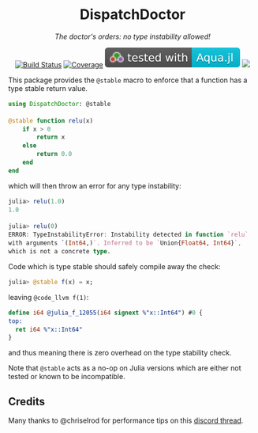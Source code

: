 <div align="center">

# DispatchDoctor

*The doctor's orders: no type instability allowed!*


[![Build Status](https://github.com/MilesCranmer/DispatchDoctor.jl/actions/workflows/CI.yml/badge.svg?branch=main)](https://github.com/MilesCranmer/DispatchDoctor.jl/actions/workflows/CI.yml?query=branch%3Amain)
[![Coverage](https://coveralls.io/repos/github/MilesCranmer/DispatchDoctor.jl/badge.svg?branch=main)](https://coveralls.io/github/MilesCranmer/DispatchDoctor.jl?branch=main)
[![Aqua QA](https://raw.githubusercontent.com/JuliaTesting/Aqua.jl/master/badge.svg)](https://github.com/JuliaTesting/Aqua.jl)
[![](https://img.shields.io/badge/%F0%9F%9B%A9%EF%B8%8F_tested_with-JET.jl-ffffff)](https://github.com/aviatesk/JET.jl)

</div>

This package provides the `@stable` macro
to enforce that a function has a type stable
return value.

```julia
using DispatchDoctor: @stable

@stable function relu(x)
    if x > 0
        return x
    else
        return 0.0
    end
end
```

which will then throw an error for any type instability:

```julia
julia> relu(1.0)
1.0

julia> relu(0)
ERROR: TypeInstabilityError: Instability detected in function `relu`
with arguments `(Int64,)`. Inferred to be `Union{Float64, Int64}`,
which is not a concrete type.
```

Code which is type stable should safely compile away the check:

```julia
julia> @stable f(x) = x;
```

leaving `@code_llvm f(1)`:

```llvm
define i64 @julia_f_12055(i64 signext %"x::Int64") #0 {
top:
  ret i64 %"x::Int64"
}
```

and thus meaning there is zero overhead on the type stability check.

Note that `@stable` acts as a no-op on Julia versions which are either not tested
or known to be incompatible.

## Credits

Many thanks to @chriselrod for performance tips on this [discord thread](https://discourse.julialang.org/t/improving-speed-of-runtime-dispatch-detector/114697).
